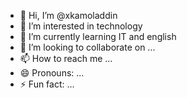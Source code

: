 - 👋 Hi, I’m @xkamoladdin
- 👀 I’m interested in technology
- 🌱 I’m currently learning IT and english
- 💞️ I’m looking to collaborate on ...
- 📫 How to reach me ...
- 😄 Pronouns: ...
- ⚡ Fun fact: ...

<!---
xkamoladdin/xkamoladdin is a ✨ special ✨ repository because its `README.md` (this file) appears on your GitHub profile.
You can click the Preview link to take a look at your changes.
--->

